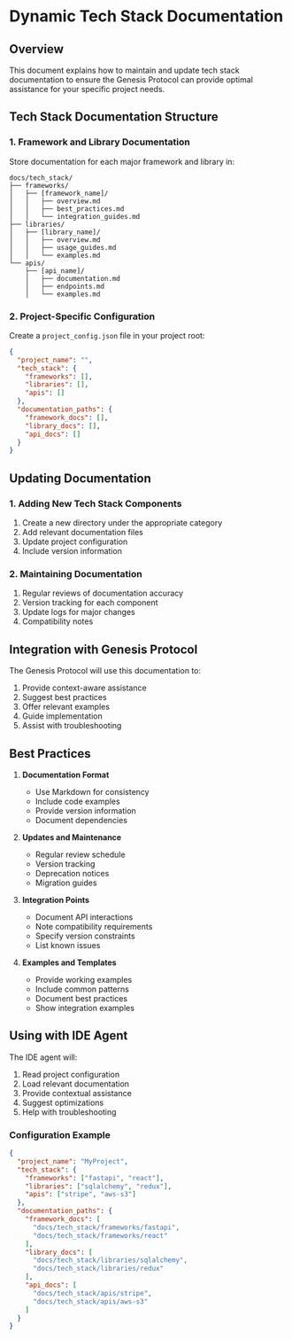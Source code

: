 # Dynamic Tech Stack Documentation

## Overview

This document explains how to maintain and update tech stack documentation to ensure the Genesis Protocol can provide optimal assistance for your specific project needs.

## Tech Stack Documentation Structure

### 1. Framework and Library Documentation

Store documentation for each major framework and library in:

```curl
docs/tech_stack/
├── frameworks/
│   ├── [framework_name]/
│   │   ├── overview.md
│   │   ├── best_practices.md
│   │   └── integration_guides.md
├── libraries/
│   ├── [library_name]/
│   │   ├── overview.md
│   │   ├── usage_guides.md
│   │   └── examples.md
└── apis/
    ├── [api_name]/
    │   ├── documentation.md
    │   ├── endpoints.md
    │   └── examples.md
```

### 2. Project-Specific Configuration

Create a `project_config.json` file in your project root:

```json
{
  "project_name": "",
  "tech_stack": {
    "frameworks": [],
    "libraries": [],
    "apis": []
  },
  "documentation_paths": {
    "framework_docs": [],
    "library_docs": [],
    "api_docs": []
  }
}
```

## Updating Documentation

### 1. Adding New Tech Stack Components

1. Create a new directory under the appropriate category
2. Add relevant documentation files
3. Update project configuration
4. Include version information

### 2. Maintaining Documentation

1. Regular reviews of documentation accuracy
2. Version tracking for each component
3. Update logs for major changes
4. Compatibility notes

## Integration with Genesis Protocol

The Genesis Protocol will use this documentation to:

1. Provide context-aware assistance
2. Suggest best practices
3. Offer relevant examples
4. Guide implementation
5. Assist with troubleshooting

## Best Practices

1. **Documentation Format**
   - Use Markdown for consistency
   - Include code examples
   - Provide version information
   - Document dependencies

2. **Updates and Maintenance**
   - Regular review schedule
   - Version tracking
   - Deprecation notices
   - Migration guides

3. **Integration Points**
   - Document API interactions
   - Note compatibility requirements
   - Specify version constraints
   - List known issues

4. **Examples and Templates**
   - Provide working examples
   - Include common patterns
   - Document best practices
   - Show integration examples

## Using with IDE Agent

The IDE agent will:

1. Read project configuration
2. Load relevant documentation
3. Provide contextual assistance
4. Suggest optimizations
5. Help with troubleshooting

### Configuration Example

```json
{
  "project_name": "MyProject",
  "tech_stack": {
    "frameworks": ["fastapi", "react"],
    "libraries": ["sqlalchemy", "redux"],
    "apis": ["stripe", "aws-s3"]
  },
  "documentation_paths": {
    "framework_docs": [
      "docs/tech_stack/frameworks/fastapi",
      "docs/tech_stack/frameworks/react"
    ],
    "library_docs": [
      "docs/tech_stack/libraries/sqlalchemy",
      "docs/tech_stack/libraries/redux"
    ],
    "api_docs": [
      "docs/tech_stack/apis/stripe",
      "docs/tech_stack/apis/aws-s3"
    ]
  }
}
```

